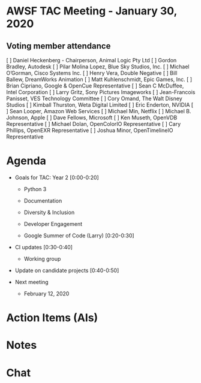 # AWSF TAC Meeting - January 30, 2020

## Voting member attendance

[ ] Daniel Heckenberg - Chairperson, Animal Logic Pty Ltd
[ ] Gordon Bradley, Autodesk
[ ] Pilar Molina Lopez, Blue Sky Studios, Inc.
[ ] Michael O’Gorman, Cisco Systems Inc.
[ ] Henry Vera, Double Negative
[ ] Bill Ballew, DreamWorks Animation
[ ] Matt Kuhlenschmidt, Epic Games, Inc.
[ ] Brian Cipriano, Google & OpenCue Representative
[ ] Sean C McDuffee, Intel Corporation
[ ] Larry Gritz, Sony Pictures Imageworks
[ ] Jean-Francois Panisset, VES Technology Committee
[ ] Cory Omand, The Walt Disney Studios
[ ] Kimball Thurston, Weta Digital Limited
[ ] Eric Enderton, NVIDIA
[ ] Sean Looper, Amazon Web Services
[ ] Michael Min, Netflix
[ ] Michael B. Johnson, Apple
[ ] Dave Fellows, Microsoft
[ ] Ken Museth, OpenVDB Representative
[ ] Michael Dolan, OpenColorIO Representative
[ ] Cary Phillips, OpenEXR Representative
[ ] Joshua Minor, OpenTimelineIO Representative

# Agenda

- Goals for TAC: Year 2 [0:00-0:20]
  - Python 3
  - Documentation
  - Diversity & Inclusion
  - Developer Engagement
  
  - Google Summer of Code (Larry) [0:20-0:30]

- CI updates [0:30-0:40]
  - Working group

- Update on candidate projects [0:40-0:50]

- Next meeting
  - February 12, 2020

# Action Items (AIs)

# Notes

# Chat

